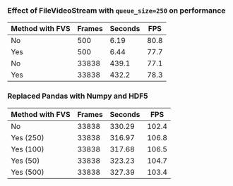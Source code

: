 ### Effect of FileVideoStream with `queue_size=250` on performance

| Method with FVS | Frames   | Seconds  | FPS  |
| --------------- | -------- | -------- | ---- |
| No              | 500      | 6.19     | 80.8 |
| Yes             | 500      | 6.44     | 77.7 |
| No              | 33838    | 439.1    | 77.1 |
| Yes             | 33838    | 432.2    | 78.3 |


### Replaced Pandas with Numpy and HDF5
| Method with FVS | Frames   | Seconds  | FPS   |
| --------------- | -------- | -------- | ----- |
| No              | 33838    | 330.29   | 102.4 |
| Yes (250)       | 33838    | 316.97   | 106.8 |
| Yes (100)       | 33838    | 317.68   | 106.5 |
| Yes (50)        | 33838    | 323.23   | 104.7 |
| Yes (500)       | 33838    | 327.39   | 103.4 |

